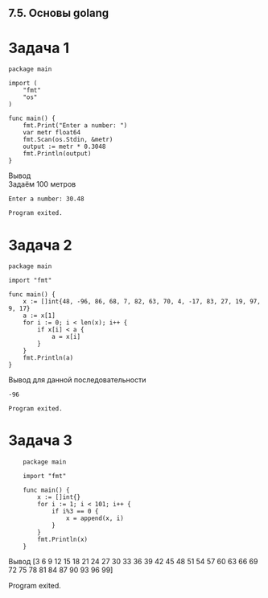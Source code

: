 ## 7.5. Основы golang
# Задача 1

    package main

    import (
        "fmt"
        "os"
    )

    func main() {
        fmt.Print("Enter a number: ")
        var metr float64
        fmt.Scan(os.Stdin, &metr)
        output := metr * 0.3048
        fmt.Println(output)
    }
Вывод</br>
Задаём 100 метров

    Enter a number: 30.48

    Program exited.
# Задача 2

    package main

    import "fmt"

    func main() {
        x := []int{48, -96, 86, 68, 7, 82, 63, 70, 4, -17, 83, 27, 19, 97, 9, 17}
        a := x[1]
        for i := 0; i < len(x); i++ {
            if x[i] < a {
                a = x[i]
            }
        }
        fmt.Println(a)
    }
Вывод для данной последовательности

    -96

    Program exited.
# Задача 3

        package main

        import "fmt"

        func main() {
            x := []int{}
            for i := 1; i < 101; i++ {
                if i%3 == 0 {
                    x = append(x, i)
                }
            }
            fmt.Println(x)
        }
Вывод
[3 6 9 12 15 18 21 24 27 30 33 36 39 42 45 48 51 54 57 60 63 66 69 72 75 78 81 84 87 90 93 96 99]

Program exited.